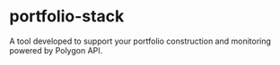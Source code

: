 # portfolio-stack
A tool developed to support your portfolio construction and monitoring powered by Polygon API.
